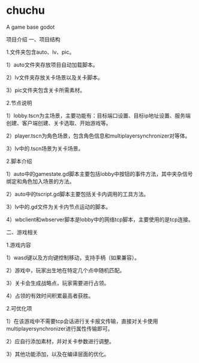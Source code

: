 # chuchu
A game base godot


项目介绍
一、项目结构

1.文件夹包含auto、lv、pic。

1）auto文件夹存放项目自动加载脚本。

2）lv文件夹存放关卡场景以及关卡脚本。

3）pic文件夹包含关卡所需素材。

2.节点说明

1）lobby.tscn为主场景，主要功能有：目标端口设置、目标ip地址设置、服务端创建、客户端创建、关卡选取、开始游戏等。

2）player.tscn为角色场景，包含角色信息和multiplayersynchronizer对等体。

3）lv中的.tscn场景为关卡场景。

2.脚本介绍

1）auto中的gamestate.gd脚本主要包括lobby中按钮的事件方法，其中夹杂信号绑定和角色加入场景的方法。

2）auto中的tscript.gd脚本主要包括关卡内调用的工具方法。

3）lv中的.gd文件为关卡内节点运动的脚本。

4）wbclient和wbserver脚本是lobby中的网络tcp脚本，主要使用的是tcp连接。

二、游戏相关

1.游戏内容

1）wasd键以及方向键控制移动，支持手柄（如果兼容）。

2）游戏中，玩家出生地在特定几个点中随机匹配。

3）关卡会生成战略点，玩家需要进行占领。

4）占领的有效时间积累最高者获胜。

2.可优化项

1）在该游戏中不需要tcp会话进行关卡报文传输，直接对关卡使用multiplayersynchronizer进行属性传输即可。

2）应自行添加素材，并对关卡参数进行调整。

3）其他功能添加，以及在编译层面的优化。

